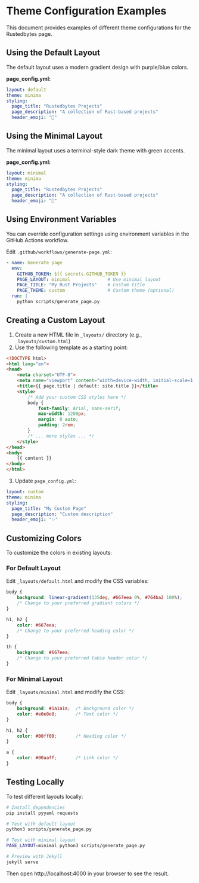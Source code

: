 # Theme Configuration Examples

This document provides examples of different theme configurations for the Rustedbytes page.

## Using the Default Layout

The default layout uses a modern gradient design with purple/blue colors.

**page_config.yml:**
```yaml
layout: default
theme: minima
styling:
  page_title: "Rustedbytes Projects"
  page_description: "A collection of Rust-based projects"
  header_emoji: "🦀"
```

## Using the Minimal Layout

The minimal layout uses a terminal-style dark theme with green accents.

**page_config.yml:**
```yaml
layout: minimal
theme: minima
styling:
  page_title: "Rustedbytes Projects"
  page_description: "A collection of Rust-based projects"
  header_emoji: "🦀"
```

## Using Environment Variables

You can override configuration settings using environment variables in the GitHub Actions workflow.

Edit `.github/workflows/generate-page.yml`:

```yaml
- name: Generate page
  env:
    GITHUB_TOKEN: ${{ secrets.GITHUB_TOKEN }}
    PAGE_LAYOUT: minimal              # Use minimal layout
    PAGE_TITLE: "My Rust Projects"    # Custom title
    PAGE_THEME: custom                # Custom theme (optional)
  run: |
    python scripts/generate_page.py
```

## Creating a Custom Layout

1. Create a new HTML file in `_layouts/` directory (e.g., `_layouts/custom.html`)
2. Use the following template as a starting point:

```html
<!DOCTYPE html>
<html lang="en">
<head>
    <meta charset="UTF-8">
    <meta name="viewport" content="width=device-width, initial-scale=1.0">
    <title>{{ page.title | default: site.title }}</title>
    <style>
        /* Add your custom CSS styles here */
        body {
            font-family: Arial, sans-serif;
            max-width: 1200px;
            margin: 0 auto;
            padding: 2rem;
        }
        /* ... more styles ... */
    </style>
</head>
<body>
    {{ content }}
</body>
</html>
```

3. Update `page_config.yml`:

```yaml
layout: custom
theme: minima
styling:
  page_title: "My Custom Page"
  page_description: "Custom description"
  header_emoji: "✨"
```

## Customizing Colors

To customize the colors in existing layouts:

### For Default Layout

Edit `_layouts/default.html` and modify the CSS variables:

```css
body {
    background: linear-gradient(135deg, #667eea 0%, #764ba2 100%);
    /* Change to your preferred gradient colors */
}

h1, h2 {
    color: #667eea;
    /* Change to your preferred heading color */
}

th {
    background: #667eea;
    /* Change to your preferred table header color */
}
```

### For Minimal Layout

Edit `_layouts/minimal.html` and modify the CSS:

```css
body {
    background: #1a1a1a;  /* Background color */
    color: #e0e0e0;       /* Text color */
}

h1, h2 {
    color: #00ff00;       /* Heading color */
}

a {
    color: #00aaff;       /* Link color */
}
```

## Testing Locally

To test different layouts locally:

```bash
# Install dependencies
pip install pyyaml requests

# Test with default layout
python3 scripts/generate_page.py

# Test with minimal layout
PAGE_LAYOUT=minimal python3 scripts/generate_page.py

# Preview with Jekyll
jekyll serve
```

Then open http://localhost:4000 in your browser to see the result.
